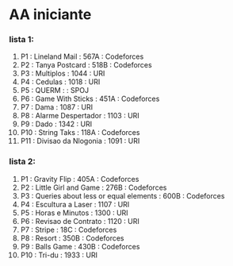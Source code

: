 # AA iniciante

### lista 1:

1. P1 : Lineland Mail : 567A : Codeforces  
2. P2 : Tanya Postcard : 518B : Codeforces  
3. P3 : Multiplos : 1044 : URI  
4. P4 : Cedulas : 1018 : URI  
5. P5 : QUERM : : SPOJ  
6. P6 : Game With Sticks : 451A : Codeforces  
7. P7 : Dama : 1087 : URI  
8. P8 : Alarme Despertador : 1103 : URI  
9. P9 : Dado : 1342 : URI  
10. P10 : String Taks : 118A : Codeforces  
11. P11 : Divisao da Nlogonia : 1091 : URI  

### lista 2:

1. P1 : Gravity Flip : 405A : Codeforces  
2. P2 : Little Girl and Game : 276B : Codeforces  
3. P3 : Queries about less or equal elements : 600B : Codeforces  
4. P4 : Escultura a Laser : 1107 : URI  
5. P5 : Horas e Minutos : 1300 : URI  
6. P6 : Revisao de Contrato : 1120 : URI  
7. P7 : Stripe : 18C : Codeforces  
8. P8 : Resort : 350B : Codeforces  
9. P9 : Balls Game : 430B : Codeforces  
10. P10 : Tri-du : 1933 : URI  

